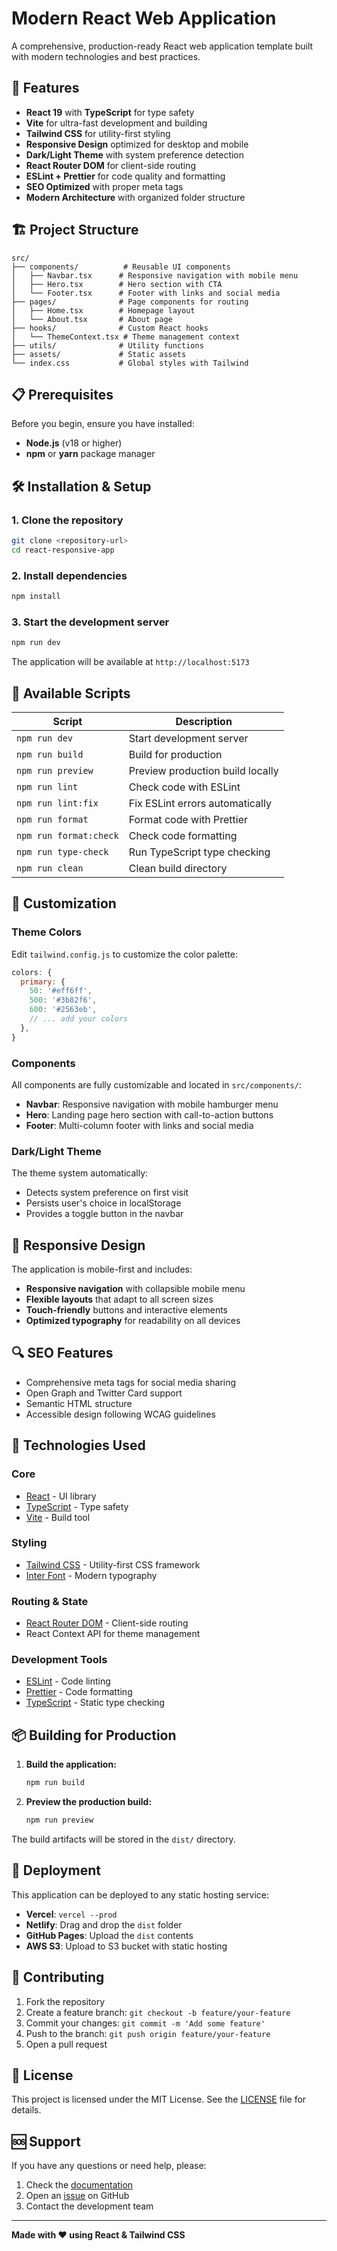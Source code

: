 # Modern React Web Application

A comprehensive, production-ready React web application template built with modern technologies and best practices.

## 🚀 Features

- **React 19** with **TypeScript** for type safety
- **Vite** for ultra-fast development and building
- **Tailwind CSS** for utility-first styling
- **Responsive Design** optimized for desktop and mobile
- **Dark/Light Theme** with system preference detection
- **React Router DOM** for client-side routing
- **ESLint + Prettier** for code quality and formatting
- **SEO Optimized** with proper meta tags
- **Modern Architecture** with organized folder structure

## 🏗️ Project Structure

```
src/
├── components/          # Reusable UI components
│   ├── Navbar.tsx      # Responsive navigation with mobile menu
│   ├── Hero.tsx        # Hero section with CTA
│   └── Footer.tsx      # Footer with links and social media
├── pages/              # Page components for routing
│   ├── Home.tsx        # Homepage layout
│   └── About.tsx       # About page
├── hooks/              # Custom React hooks
│   └── ThemeContext.tsx # Theme management context
├── utils/              # Utility functions
├── assets/             # Static assets
└── index.css           # Global styles with Tailwind
```

## 📋 Prerequisites

Before you begin, ensure you have installed:

- **Node.js** (v18 or higher)
- **npm** or **yarn** package manager

## 🛠️ Installation & Setup

### 1. Clone the repository

```bash
git clone <repository-url>
cd react-responsive-app
```

### 2. Install dependencies

```bash
npm install
```

### 3. Start the development server

```bash
npm run dev
```

The application will be available at `http://localhost:5173`

## 🔧 Available Scripts

| Script | Description |
|--------|-------------|
| `npm run dev` | Start development server |
| `npm run build` | Build for production |
| `npm run preview` | Preview production build locally |
| `npm run lint` | Check code with ESLint |
| `npm run lint:fix` | Fix ESLint errors automatically |
| `npm run format` | Format code with Prettier |
| `npm run format:check` | Check code formatting |
| `npm run type-check` | Run TypeScript type checking |
| `npm run clean` | Clean build directory |

## 🎨 Customization

### Theme Colors

Edit `tailwind.config.js` to customize the color palette:

```js
colors: {
  primary: {
    50: '#eff6ff',
    500: '#3b82f6',
    600: '#2563eb',
    // ... add your colors
  },
}
```

### Components

All components are fully customizable and located in `src/components/`:

- **Navbar**: Responsive navigation with mobile hamburger menu
- **Hero**: Landing page hero section with call-to-action buttons
- **Footer**: Multi-column footer with links and social media

### Dark/Light Theme

The theme system automatically:
- Detects system preference on first visit
- Persists user's choice in localStorage
- Provides a toggle button in the navbar

## 📱 Responsive Design

The application is mobile-first and includes:

- **Responsive navigation** with collapsible mobile menu
- **Flexible layouts** that adapt to all screen sizes
- **Touch-friendly** buttons and interactive elements
- **Optimized typography** for readability on all devices

## 🔍 SEO Features

- Comprehensive meta tags for social media sharing
- Open Graph and Twitter Card support
- Semantic HTML structure
- Accessible design following WCAG guidelines

## 🧰 Technologies Used

### Core
- [React](https://reactjs.org/) - UI library
- [TypeScript](https://www.typescriptlang.org/) - Type safety
- [Vite](https://vitejs.dev/) - Build tool

### Styling
- [Tailwind CSS](https://tailwindcss.com/) - Utility-first CSS framework
- [Inter Font](https://fonts.google.com/specimen/Inter) - Modern typography

### Routing & State
- [React Router DOM](https://reactrouter.com/) - Client-side routing
- React Context API for theme management

### Development Tools
- [ESLint](https://eslint.org/) - Code linting
- [Prettier](https://prettier.io/) - Code formatting
- [TypeScript](https://www.typescriptlang.org/) - Static type checking

## 📦 Building for Production

1. **Build the application:**
   ```bash
   npm run build
   ```

2. **Preview the production build:**
   ```bash
   npm run preview
   ```

The build artifacts will be stored in the `dist/` directory.

## 🚀 Deployment

This application can be deployed to any static hosting service:

- **Vercel**: `vercel --prod`
- **Netlify**: Drag and drop the `dist` folder
- **GitHub Pages**: Upload the `dist` contents
- **AWS S3**: Upload to S3 bucket with static hosting

## 🤝 Contributing

1. Fork the repository
2. Create a feature branch: `git checkout -b feature/your-feature`
3. Commit your changes: `git commit -m 'Add some feature'`
4. Push to the branch: `git push origin feature/your-feature`
5. Open a pull request

## 📝 License

This project is licensed under the MIT License. See the [LICENSE](LICENSE) file for details.

## 🆘 Support

If you have any questions or need help, please:

1. Check the [documentation](docs/)
2. Open an [issue](issues/) on GitHub
3. Contact the development team

---

**Made with ❤️ using React & Tailwind CSS**